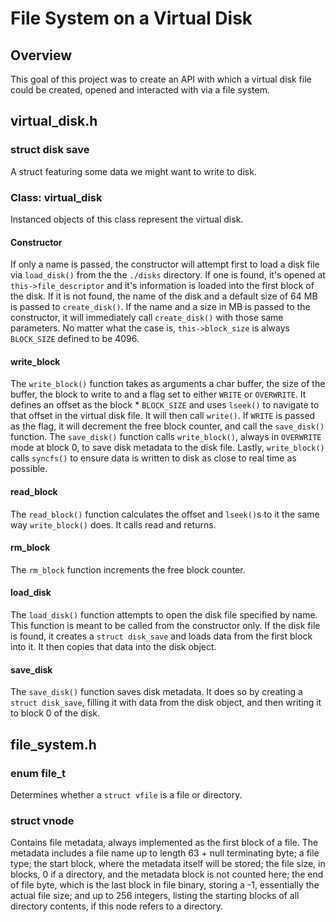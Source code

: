 # File System on a Virtual Disk

## Overview
This goal of this project was to create an API with which a virtual disk file could be created, opened and interacted with via a file system.

## virtual_disk.h
### struct disk save
A struct featuring some data we might want to write to disk.
### Class: virtual_disk
Instanced objects of this class represent the virtual disk.
#### Constructor
If only a name is passed, the constructor will attempt first to load a disk file via `load_disk()` from the the `./disks` directory. If one is found, it's opened at `this->file_descriptor` and it's information is loaded into the first block of the disk. If it is not found, the name of the disk and a default size of 64 MB is passed to `create_disk()`. If the name and a size in MB is passed to the constructor, it will immediately call `create_disk()` with those same parameters. No matter what the case is, `this->block_size` is always `BLOCK_SIZE` defined to be 4096.
#### write_block
The `write_block()` function takes as arguments a char buffer, the size of the buffer, the block to write to and a flag set to either `WRITE` or `OVERWRITE`. It defines an offset as the block * `BLOCK_SIZE` and uses `lseek()` to navigate to that offset in the virtual disk file. It will then call `write()`. If `WRITE` is passed as the flag, it will decrement the free block counter, and call the `save_disk()` function. The `save_disk()` function calls `write_block()`, always in `OVERWRITE` mode at block 0, to save disk metadata to the disk file. Lastly, `write_block()` calls `syncfs()` to ensure data is written to disk as close to real time as possible.
#### read_block
The `read_block()` function calculates the offset and `lseek()`s to it the same way `write_block()` does. It calls read and returns.
#### rm_block
The `rm_block` function increments the free block counter.
#### load_disk
The `load_disk()` function attempts to open the disk file specified by name. This function is meant to be called from the constructor only. If the disk file is found, it creates a `struct disk_save` and loads data from the first block into it. It then copies that data into the disk object.
#### save_disk
The `save_disk()` function saves disk metadata. It does so by creating a `struct disk_save`, filling it with data from the disk object, and then writing it to block 0 of the disk.

## file_system.h
### enum file_t
Determines whether a `struct vfile` is a file or directory.
### struct vnode
Contains file metadata, always implemented as the first block of a file. The metadata includes a file name up to length 63 + null terminating byte; a file type; the start block, where the metadata itself will be stored; the file size, in blocks, 0 if a directory, and the metadata block is not counted here; the end of file byte, which is the last block in file binary, storing a -1, essentially the actual file size; and up to 256 integers, listing the starting blocks of all directory contents, if this node refers to a directory.
